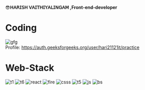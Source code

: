 😎**𝖧𝖠𝖱𝖨𝖲𝖧 𝖵𝖠𝖨𝖳𝖧𝖨𝖸𝖠𝖫𝖨𝖭𝖦𝖠𝖬 ,Front-end-developer**

<h1>Coding</h1>

![gfg](https://github.com/harish02-04/harish02-04/assets/121707427/cf1465d0-00d4-4261-82f1-fd5b1b6f144e)
<br>
Profile: https://auth.geeksforgeeks.org/user/hari21121it/practice

<h1>Web-Stack</h1>

![t1](https://github.com/harish02-04/harish02-04/assets/121707427/69fd7e57-195e-4af7-b3c6-dd64041d0ef2)
![t6](https://github.com/harish02-04/harish02-04/assets/121707427/bac44178-98cf-46ba-bb38-ac8fdfda2400)
![react](https://github.com/harish02-04/harish02-04/assets/121707427/4e816790-b2b9-4cbe-8d7c-ded135bdedef)
![fire](https://github.com/harish02-04/harish02-04/assets/121707427/76c6fa62-fa5f-4d62-90e2-73f65cba71f1)
![csss](https://github.com/harish02-04/harish02-04/assets/121707427/585a2547-dba0-48fc-b478-56c27a5a8ddd)
![t5](https://github.com/harish02-04/harish02-04/assets/121707427/e35dea2d-de45-40f7-a33b-66493a39e9ae)
![js](https://github.com/harish02-04/harish02-04/assets/121707427/48c0d1ee-e6af-44f3-8054-45e23ba01ba9)
![bs](https://github.com/harish02-04/harish02-04/assets/121707427/b6e76aa9-3aad-4988-8f73-0a47886eb88a)




